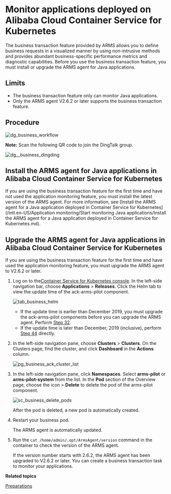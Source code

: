 # Monitor applications deployed on Alibaba Cloud Container Service for Kubernetes

The business transaction feature provided by ARMS allows you to define business requests in a visualized manner by using non-intrusive methods and provides abundant business-specific performance metrics and diagnostic capabilities. Before you use the business transaction feature, you must install or upgrade the ARMS agent for Java applications.

## Limits

-   The business transaction feature only can monitor Java applications.
-   Only the ARMS agent V2.6.2 or later supports the business transaction feature.

## Procedure

![dg_business_workflow](../images/p103004.png)

**Note:** Scan the following QR code to join the DingTalk group.

![dg__business_dingding](https://static-aliyun-doc.oss-accelerate.aliyuncs.com/assets/img/en-US/7037258061/p92785.png)

## Install the ARMS agent for Java applications in Alibaba Cloud Container Service for Kubernetes

If you are using the business transaction feature for the first time and have not used the application monitoring feature, you must install the latest version of the ARMS agent. For more information, see [Install the ARMS agent for a Java application deployed in Container Service for Kubernetes](/intl.en-US/Application monitoring/Start monitoring Java applications/Install the ARMS agent for a Java application deployed in Container Service for Kubernetes.md).

## Upgrade the ARMS agent for Java applications in Alibaba Cloud Container Service for Kubernetes

If you are using the business transaction feature for the first time and have used the application monitoring feature, you must upgrade the ARMS agent to V2.6.2 or later.

1.  Log on to the[Container Service for Kubernetes console](https://partners-intl.console.aliyun.com/#/cs). In the left-side navigation bar, choose **Applications** \> **Releases**. Click the Helm tab to view the update time of the ack-arms-pilot component.

    ![tab_business_helm](https://static-aliyun-doc.oss-accelerate.aliyuncs.com/assets/img/en-US/3583758061/p93070.png)

    -   If the update time is earlier than December 2019, you must upgrade the ack-arms-pilot components before you can upgrade the ARMS agent. Perform [Step 3](#step_zth_q9r_1kt)[2](#step_zth_q9r_1kt).
    -   If the update time is later than December, 2019 \(inclusive\), perform [Step 4](#step_ud6_l2w_izu)[4](#step_ud6_l2w_izu) directly.
2.  In the left-side navigation pane, choose **Clusters** \> **Clusters**. On the Clusters page, find the cluster, and click **Dashboard** in the **Actions** column.

    ![pg_business_ack_cluster_list](https://static-aliyun-doc.oss-accelerate.aliyuncs.com/assets/img/en-US/3827258061/p91060.png)

3.  In the left-side navigation pane, click **Namespaces**. Select **arms-pilot** or **arms-pilot-system** from the list. In the **Pod** section of the Overview page, choose the icon \> **Delete** to delete the pod of the arms-pilot component.

    ![sc_business_delete_pods](https://static-aliyun-doc.oss-accelerate.aliyuncs.com/assets/img/en-US/4827258061/p91078.png)

    After the pod is deleted, a new pod is automatically created.

4.  Restart your business pod.

    The ARMS agent is automatically updated.

5.  Run the `cat /home/admin/.opt/ArmsAgent/version` command in the container to check the version of the ARMS agent.

    If the version number starts with 2.6.2, the ARMS agent has been upgraded to V2.6.2 or later. You can create a business transaction task to monitor your applications.


**Related topics**  


[Preparations]()

